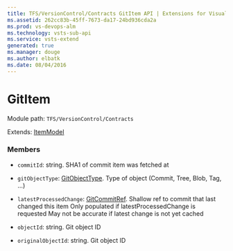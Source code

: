 ```yaml
---
title: TFS/VersionControl/Contracts GitItem API | Extensions for Visual Studio Team Services
ms.assetid: 262cc83b-45ff-7673-da17-24bd936cda2a
ms.prod: vs-devops-alm
ms.technology: vsts-sub-api
ms.service: vsts-extend
generated: true
ms.manager: douge
ms.author: elbatk
ms.date: 08/04/2016
---
```


# GitItem

Module path: `TFS/VersionControl/Contracts`

Extends: [ItemModel](../../../TFS/VersionControl/Contracts/ItemModel.md)

### Members

* `commitId`: string. SHA1 of commit item was fetched at

* `gitObjectType`: [GitObjectType](../../../TFS/VersionControl/Contracts/GitObjectType.md). Type of object (Commit, Tree, Blob, Tag, ...)

* `latestProcessedChange`: [GitCommitRef](../../../TFS/VersionControl/Contracts/GitCommitRef.md). Shallow ref to commit that last changed this item Only populated if latestProcessedChange is requested May not be accurate if latest change is not yet cached

* `objectId`: string. Git object ID

* `originalObjectId`: string. Git object ID

